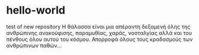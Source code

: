 # hello-world
test of new repository
Η θάλασσα είναι μια απέραντη δεξαμενή όλης της ανθρώπινης ανακούφισης, παραμυθίας, χαράς, νοσταλγίας αλλά και του πένθους όλου αυτού του κόσμου. Απορροφά όλους τους κραδασμούς των ανθρώπινων παθών...
